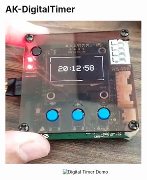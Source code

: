 # AK-DigitalTimer
![alt text](assets/thumbnail.png)

<div align="center">
  <img src="assets/demo.gif" alt="Digital Timer Demo" />
</div>